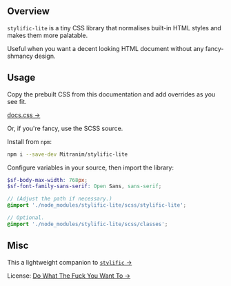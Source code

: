 ## Overview

`stylific-lite` is a tiny CSS library that normalises built-in HTML styles and
makes them more palatable.

Useful when you want a decent looking HTML document without any fancy-shmancy
design.

<!-- src -->

## Usage

Copy the prebuilt CSS from this documentation and add overrides as you see fit.

<a href="http://mitranim.com/stylific-lite/styles/docs.css" target="_blank">docs.css →</a>

Or, if you're fancy, use the SCSS source.

Install from `npm`:

```sh
npm i --save-dev Mitranim/stylific-lite
```

Configure variables in your source, then import the library:

```scss
$sf-body-max-width: 768px;
$sf-font-family-sans-serif: Open Sans, sans-serif;

// (Adjust the path if necessary.)
@import './node_modules/stylific-lite/scss/stylific-lite';

// Optional.
@import './node_modules/stylific-lite/scss/classes';
```

## Misc

This a lightweight companion to
<a href="http://mitranim.com/stylific/" target="_blank">`stylific` →</a>

License: <a href="http://www.wtfpl.net" target="_blank">Do What The Fuck You Want To →</a>
